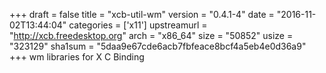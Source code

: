 +++
draft = false
title = "xcb-util-wm"
version = "0.4.1-4"
date = "2016-11-02T13:44:04"
categories = ['x11']
upstreamurl = "http://xcb.freedesktop.org"
arch = "x86_64"
size = "50852"
usize = "323129"
sha1sum = "5daa9e67cde6acb7fbfeace8bcf4a5eb4e0d36a9"
+++
wm libraries for X C Binding
